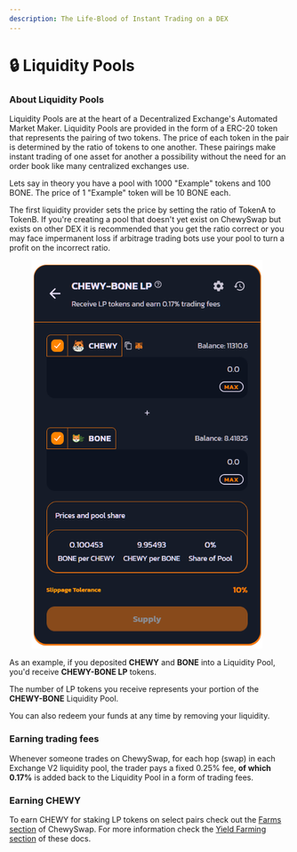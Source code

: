 ```yaml
---
description: The Life-Blood of Instant Trading on a DEX
---
```


# 🔒 Liquidity Pools

### About Liquidity Pools

Liquidity Pools are at the heart of a Decentralized Exchange's Automated Market Maker. Liquidity Pools are provided in the form of a ERC-20 token that represents the pairing of two tokens. The price of each token in the pair is determined by the ratio of tokens to one another. These pairings make instant trading of one asset for another a possibility without the need for an order book like many centralized exchanges use.

Lets say in theory you have a pool with 1000 "Example" tokens and 100 BONE. The price of 1 "Example" token will be 10 BONE each.

The first liquidity provider sets the price by setting the ratio of TokenA to TokenB. If you're creating a pool that doesn't yet exist on ChewySwap but exists on other DEX it is recommended that you get the ratio correct or you may face impermanent loss if arbitrage trading bots use your pool to turn a profit on the incorrect ratio.

<figure><img src="../../.gitbook/assets/NewAddLP.png" alt="" width="416"><figcaption></figcaption></figure>

As an example, if you deposited **CHEWY** and **BONE** into a Liquidity Pool, you'd receive **CHEWY-BONE LP** tokens.

The number of LP tokens you receive represents your portion of the **CHEWY-BONE** Liquidity Pool.

You can also redeem your funds at any time by removing your liquidity.

### **Earning trading fees**

Whenever someone trades on ChewySwap, for each hop (swap) in each Exchange V2 liquidity pool, the trader pays a fixed 0.25% fee, **of which 0.17%** is added back to the Liquidity Pool in a form of trading fees.

### **Earning CHEWY**

To earn CHEWY for staking LP tokens on select pairs check out the [Farms section](https://farms.chewyswap.dog) of ChewySwap. For more information check the [Yield Farming section](../yield-farming/) of these docs.
